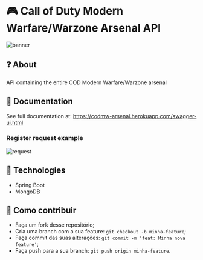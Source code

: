 # 🎮 Call of Duty Modern Warfare/Warzone Arsenal API
![banner](https://user-images.githubusercontent.com/55858659/92420378-62294580-f149-11ea-963e-fe533e538e4b.jpg)

## ❓ About
API containing the entire COD Modern Warfare/Warzone arsenal

## 📑 Documentation

See full documentation at: https://codmw-arsenal.herokuapp.com/swagger-ui.html

### Register request example
![request](https://user-images.githubusercontent.com/55858659/92421552-707a6000-f14f-11ea-887b-c3f631bba819.png)

## 🚀 Technologies
<ul>
  <li>Spring Boot</li>
  <li>MongoDB</li>
</ul>

## 🤔 Como contribuir

- Faça um fork desse repositório;
- Cria uma branch com a sua feature: `git checkout -b minha-feature`;
- Faça commit das suas alterações: `git commit -m 'feat: Minha nova feature'`;
- Faça push para a sua branch: `git push origin minha-feature`.
